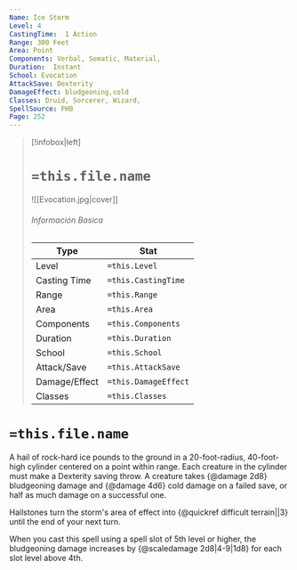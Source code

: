 ```yaml
---
Name: Ice Storm
Level: 4
CastingTime:  1 Action 
Range: 300 Feet
Area: Point
Components: Verbal, Somatic, Material, 
Duration:  Instant  
School: Evocation
AttackSave: Dexterity
DamageEffect: bludgeoning,cold
Classes: Druid, Sorcerer, Wizard, 
SpellSource: PHB
Page: 252
---
```


>[!infobox|left]
># `=this.file.name`
>![[Evocation.jpg|cover]]
> ###### Información Basica
> Type |  Stat |
> ---|---|
> Level | `=this.Level` |
> Casting Time | `=this.CastingTime` |
> Range | `=this.Range` |
> Area | `=this.Area` |
> Components | `=this.Components` |
> Duration | `=this.Duration` |
> School | `=this.School` |
> Attack/Save | `=this.AttackSave` |
> Damage/Effect | `=this.DamageEffect` |
> Classes | `=this.Classes` |

# `=this.file.name`
A hail of rock-hard ice pounds to the ground in a 20-foot-radius, 40-foot-high cylinder centered on a point within range. Each creature in the cylinder must make a Dexterity saving throw. A creature takes {@damage 2d8} bludgeoning damage and {@damage 4d6} cold damage on a failed save, or half as much damage on a successful one.

Hailstones turn the storm&#x27;s area of effect into {@quickref difficult terrain||3} until the end of your next turn.



 


 


When you cast this spell using a spell slot of 5th level or higher, the bludgeoning damage increases by {@scaledamage 2d8|4-9|1d8} for each slot level above 4th. 